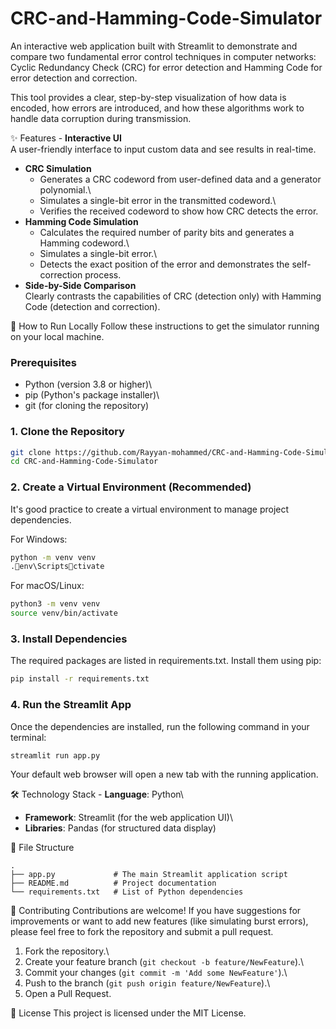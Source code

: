 # CRC-and-Hamming-Code-Simulator

An interactive web application built with Streamlit to demonstrate and
compare two fundamental error control techniques in computer networks:
Cyclic Redundancy Check (CRC) for error detection and Hamming Code for
error detection and correction.

This tool provides a clear, step-by-step visualization of how data is
encoded, how errors are introduced, and how these algorithms work to
handle data corruption during transmission.

✨ Features - **Interactive UI**\
A user-friendly interface to input custom data and see results in
real-time.

-   **CRC Simulation**
    -   Generates a CRC codeword from user-defined data and a generator
        polynomial.\
    -   Simulates a single-bit error in the transmitted codeword.\
    -   Verifies the received codeword to show how CRC detects the
        error.
-   **Hamming Code Simulation**
    -   Calculates the required number of parity bits and generates a
        Hamming codeword.\
    -   Simulates a single-bit error.\
    -   Detects the exact position of the error and demonstrates the
        self-correction process.
-   **Side-by-Side Comparison**\
    Clearly contrasts the capabilities of CRC (detection only) with
    Hamming Code (detection and correction).

🚀 How to Run Locally Follow these instructions to get the simulator
running on your local machine.

### Prerequisites

-   Python (version 3.8 or higher)\
-   pip (Python's package installer)\
-   git (for cloning the repository)

### 1. Clone the Repository

``` bash
git clone https://github.com/Rayyan-mohammed/CRC-and-Hamming-Code-Simulator.git
cd CRC-and-Hamming-Code-Simulator
```

### 2. Create a Virtual Environment (Recommended)

It's good practice to create a virtual environment to manage project
dependencies.

For Windows:

``` bash
python -m venv venv
.env\Scriptsctivate
```

For macOS/Linux:

``` bash
python3 -m venv venv
source venv/bin/activate
```

### 3. Install Dependencies

The required packages are listed in requirements.txt. Install them using
pip:

``` bash
pip install -r requirements.txt
```

### 4. Run the Streamlit App

Once the dependencies are installed, run the following command in your
terminal:

``` bash
streamlit run app.py
```

Your default web browser will open a new tab with the running
application.

🛠️ Technology Stack - **Language**: Python\
- **Framework**: Streamlit (for the web application UI)\
- **Libraries**: Pandas (for structured data display)

📁 File Structure

    .
    ├── app.py             # The main Streamlit application script
    ├── README.md          # Project documentation
    └── requirements.txt   # List of Python dependencies

🤝 Contributing Contributions are welcome! If you have suggestions for
improvements or want to add new features (like simulating burst errors),
please feel free to fork the repository and submit a pull request.

1.  Fork the repository.\
2.  Create your feature branch (`git checkout -b feature/NewFeature`).\
3.  Commit your changes (`git commit -m 'Add some NewFeature'`).\
4.  Push to the branch (`git push origin feature/NewFeature`).\
5.  Open a Pull Request.

📄 License This project is licensed under the MIT License.
